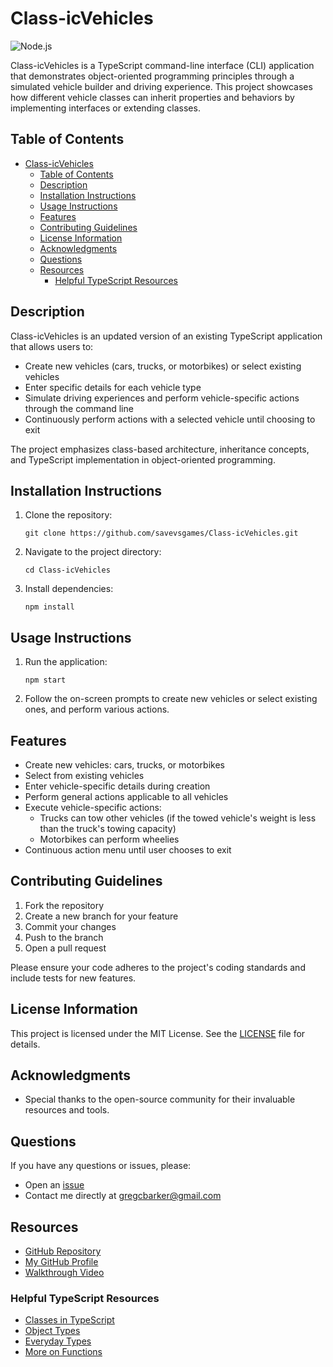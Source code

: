 # Class-icVehicles

![Node.js](https://img.shields.io/badge/Node.js-339933?style=for-the-badge&logo=nodedotjs&logoColor=white)

Class-icVehicles is a TypeScript command-line interface (CLI) application that demonstrates object-oriented programming principles through a simulated vehicle builder and driving experience. This project showcases how different vehicle classes can inherit properties and behaviors by implementing interfaces or extending classes.

## Table of Contents

- [Class-icVehicles](#class-icvehicles)
  - [Table of Contents](#table-of-contents)
  - [Description](#description)
  - [Installation Instructions](#installation-instructions)
  - [Usage Instructions](#usage-instructions)
  - [Features](#features)
  - [Contributing Guidelines](#contributing-guidelines)
  - [License Information](#license-information)
  - [Acknowledgments](#acknowledgments)
  - [Questions](#questions)
  - [Resources](#resources)
    - [Helpful TypeScript Resources](#helpful-typescript-resources)

## Description

Class-icVehicles is an updated version of an existing TypeScript application that allows users to:

- Create new vehicles (cars, trucks, or motorbikes) or select existing vehicles
- Enter specific details for each vehicle type
- Simulate driving experiences and perform vehicle-specific actions through the command line
- Continuously perform actions with a selected vehicle until choosing to exit

The project emphasizes class-based architecture, inheritance concepts, and TypeScript implementation in object-oriented programming.

## Installation Instructions

1. Clone the repository:
   ```
   git clone https://github.com/savevsgames/Class-icVehicles.git
   ```
2. Navigate to the project directory:
   ```
   cd Class-icVehicles
   ```
3. Install dependencies:
   ```
   npm install
   ```

## Usage Instructions

1. Run the application:
   ```
   npm start
   ```
2. Follow the on-screen prompts to create new vehicles or select existing ones, and perform various actions.

## Features

- Create new vehicles: cars, trucks, or motorbikes
- Select from existing vehicles
- Enter vehicle-specific details during creation
- Perform general actions applicable to all vehicles
- Execute vehicle-specific actions:
  - Trucks can tow other vehicles (if the towed vehicle's weight is less than the truck's towing capacity)
  - Motorbikes can perform wheelies
- Continuous action menu until user chooses to exit

## Contributing Guidelines

1. Fork the repository
2. Create a new branch for your feature
3. Commit your changes
4. Push to the branch
5. Open a pull request

Please ensure your code adheres to the project's coding standards and include tests for new features.

## License Information

This project is licensed under the MIT License. See the [LICENSE](LICENSE) file for details.

## Acknowledgments

- Special thanks to the open-source community for their invaluable resources and tools.

## Questions

If you have any questions or issues, please:

- Open an [issue](https://github.com/savevsgames/Class-icVehicles/issues)
- Contact me directly at [gregcbarker@gmail.com](mailto:gregcbarker@gmail.com)

## Resources

- [GitHub Repository](https://github.com/savevsgames/Class-icVehicles)
- [My GitHub Profile](https://github.com/savevsgames)
- [Walkthrough Video](https://drive.google.com/file/d/1zj_MOOCLGdUpy_XJIS4wfReM39nebxHB/view?usp=sharing)

### Helpful TypeScript Resources

- [Classes in TypeScript](https://www.typescriptlang.org/docs/handbook/2/classes.html)
- [Object Types](https://www.typescriptlang.org/docs/handbook/2/objects.html)
- [Everyday Types](https://www.typescriptlang.org/docs/handbook/2/everyday-types.html)
- [More on Functions](https://www.typescriptlang.org/docs/handbook/2/functions.html)
